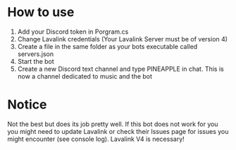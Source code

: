 # How to use
1. Add your Discord token in Porgram.cs
2. Change Lavalink credentials (Your Lavalink Server must be of version 4)
3. Create a file in the same folder as your bots executable called servers.json
4. Start the bot
5. Create a new Discord text channel and type PINEAPPLE in chat. This is now a channel dedicated to music and the bot

# Notice
Not the best but does its job pretty well. If this bot does not work for you you might need to update Lavalink or check their Issues page for issues you might encounter (see console log). Lavalink V4 is necessary!
